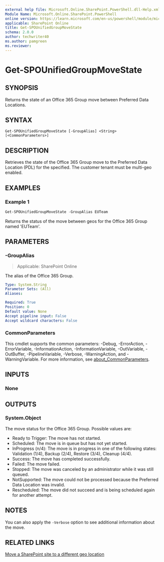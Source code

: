 ```yaml
---
external help file: Microsoft.Online.SharePoint.PowerShell.dll-Help.xml
Module Name: Microsoft.Online.SharePoint.PowerShell
online version: https://learn.microsoft.com/en-us/powershell/module/microsoft.online.sharepoint.powershell/get-spounifiedgroupmovestate
applicable: SharePoint Online
title: Get-SPOUnifiedGroupMoveState
schema: 2.0.0
author: techwriter40
ms.author: pamgreen
ms.reviewer:
---
```


# Get-SPOUnifiedGroupMoveState

## SYNOPSIS

Returns the state of an Office 365 Group move between Preferred Data Locations.

## SYNTAX

```
Get-SPOUnifiedGroupMoveState [-GroupAlias] <String> [<CommonParameters>]
```

## DESCRIPTION

Retrieves the state of the Office 365 Group move to the Preferred Data Location (PDL) for the specified. The customer tenant must be multi-geo enabled.

## EXAMPLES

### Example 1

```powershell
Get-SPOUnifiedGroupMoveState -GroupAlias EUTeam
```

Returns the status of the move between geos for the Office 365 Group named 'EUTeam'.

## PARAMETERS

### -GroupAlias

> Applicable: SharePoint Online

The alias of the Office 365 Group.

```yaml
Type: System.String
Parameter Sets: (All)
Aliases:

Required: True
Position: 0
Default value: None
Accept pipeline input: False
Accept wildcard characters: False
```

### CommonParameters

This cmdlet supports the common parameters: -Debug, -ErrorAction, -ErrorVariable, -InformationAction, -InformationVariable, -OutVariable, -OutBuffer, -PipelineVariable, -Verbose, -WarningAction, and -WarningVariable. For more information, see [about_CommonParameters](https://go.microsoft.com/fwlink/p/?LinkID=113216).

## INPUTS

### None

## OUTPUTS

### System.Object

The move status for the Office 365 Group. Possible values are:

* Ready to Trigger: The move has not started.
* Scheduled: The move is in queue but has not yet started.
* InProgress (n/4): The move is in progress in one of the following states: Validation (1/4), Backup (2/4), Restore (3/4), Cleanup (4/4).
* Success: The move has completed successfully.
* Failed: The move failed.
* Stopped: The move was canceled by an administrator while it was still queued.
* NotSupported: The move could not be processed because the Preferred Data Location was invalid.
* Rescheduled: The move did not succeed and is being scheduled again for another attempt.

## NOTES

You can also apply the `-Verbose` option to see additional information about the move.

## RELATED LINKS

[Move a SharePoint site to a different geo location](/microsoft-365/enterprise/m365-dr-workload-spo)
